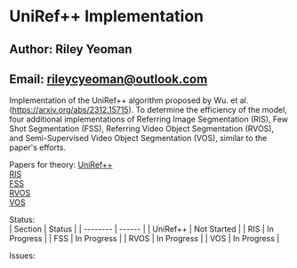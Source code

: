 # UniRef++ Implementation
## **Author**: Riley Yeoman    
## **Email**: rileycyeoman@outlook.com

Implementation of the UniRef++ algorithm proposed by Wu. et al. (https://arxiv.org/abs/2312.15715).
To determine the efficiency of the model, four additional implementations of Referring Image Segmentation (RIS), Few Shot Segmentation (FSS), Referring Video Object Segmentation (RVOS), and Semi-Supervised Video Object Segmentation (VOS), similar to the paper's efforts.

Papers for theory:
[UniRef++](https://arxiv.org/abs/2312.15715)  
[RIS](https://arxiv.org/pdf/2308.14575.pdf)    
[FSS](https://arxiv.org/pdf/1908.06391v2.pdf)  
[RVOS](https://arxiv.org/pdf/2111.14821v2.pdf)    
[VOS](https://arxiv.org/pdf/1802.07934v2.pdf)  


Status:  
| Section  | Status |
| -------- | ------ |
| UniRef++  | Not Started |
| RIS  | In Progress  |
| FSS  | In Progress  |
| RVOS  | In Progress  |
| VOS  | In Progress  |  

Issues:  

